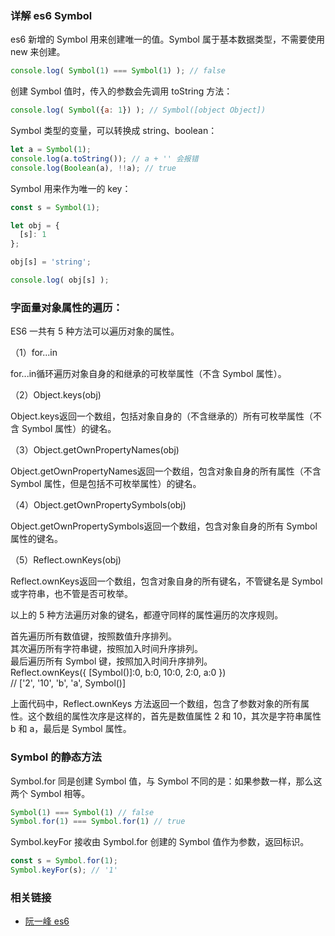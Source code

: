 ### 详解 es6 Symbol

es6 新增的 Symbol 用来创建唯一的值。Symbol 属于基本数据类型，不需要使用 new 来创建。

``` js
console.log( Symbol(1) === Symbol(1) ); // false
```

创建 Symbol 值时，传入的参数会先调用 toString 方法：

``` js
console.log( Symbol({a: 1}) ); // Symbol([object Object])
```

Symbol 类型的变量，可以转换成 string、boolean：

``` js
let a = Symbol(1);
console.log(a.toString()); // a + '' 会报错
console.log(Boolean(a), !!a); // true
```

Symbol 用来作为唯一的 key：

``` js
const s = Symbol(1);

let obj = {
  [s]: 1
};

obj[s] = 'string';

console.log( obj[s] );
```

### 字面量对象属性的遍历：

ES6 一共有 5 种方法可以遍历对象的属性。

（1）for...in

for...in循环遍历对象自身的和继承的可枚举属性（不含 Symbol 属性）。

（2）Object.keys(obj)

Object.keys返回一个数组，包括对象自身的（不含继承的）所有可枚举属性（不含 Symbol 属性）的键名。

（3）Object.getOwnPropertyNames(obj)

Object.getOwnPropertyNames返回一个数组，包含对象自身的所有属性（不含 Symbol 属性，但是包括不可枚举属性）的键名。

（4）Object.getOwnPropertySymbols(obj)

Object.getOwnPropertySymbols返回一个数组，包含对象自身的所有 Symbol 属性的键名。

（5）Reflect.ownKeys(obj)

Reflect.ownKeys返回一个数组，包含对象自身的所有键名，不管键名是 Symbol 或字符串，也不管是否可枚举。

以上的 5 种方法遍历对象的键名，都遵守同样的属性遍历的次序规则。

首先遍历所有数值键，按照数值升序排列。<br>
其次遍历所有字符串键，按照加入时间升序排列。<br>
最后遍历所有 Symbol 键，按照加入时间升序排列。<br>
Reflect.ownKeys({ [Symbol()]:0, b:0, 10:0, 2:0, a:0 })<br>
// ['2', '10', 'b', 'a', Symbol()]

上面代码中，Reflect.ownKeys 方法返回一个数组，包含了参数对象的所有属性。这个数组的属性次序是这样的，首先是数值属性 2 和 10，其次是字符串属性 b 和 a，最后是 Symbol 属性。

### Symbol 的静态方法

Symbol.for 同是创建 Symbol 值，与 Symbol 不同的是：如果参数一样，那么这两个 Symbol 相等。

``` js
Symbol(1) === Symbol(1) // false
Symbol.for(1) === Symbol.for(1) // true
```

Symbol.keyFor 接收由 Symbol.for 创建的 Symbol 值作为参数，返回标识。

``` js
const s = Symbol.for(1);
Symbol.keyFor(s); // '1'
```

### 相关链接
- [阮一峰 es6](https://es6.ruanyifeng.com/#docs/object)
